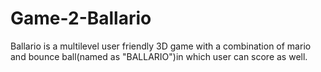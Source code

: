 # Game-2-Ballario
Ballario is a multilevel user friendly 3D game with a combination of mario and bounce ball(named as "BALLARIO")in which user can score as well.
